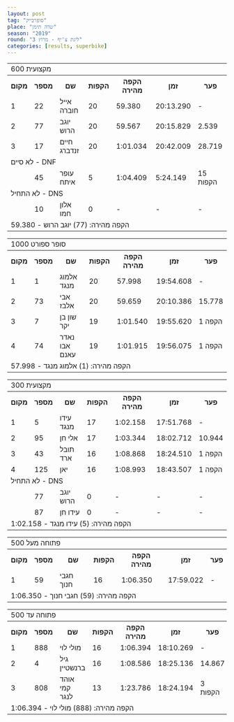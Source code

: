 ```yaml
---
layout: post
tag: "סופרבייק"
place: "שדה תימן"
season: "2019"
round: "ליגת צ'יף - מרוץ 3"
categories: [results, superbike]
---
```

<table class="line_color">
    <tr>
        <td colspan="99" class="title_font">מקצועית 600</td>
    </tr>
    <tr class="rnkh_bkcolor">
        <th class="rnkh_font">מקום</th>
        <th class="rnkh_font">מספר</th>
        <th class="rnkh_font">שם</th>
        <th class="rnkh_font">הקפות</th>
        <th class="rnkh_font">הקפה מהירה</th>
        <th class="rnkh_font">זמן</th>
        <th class="rnkh_font">פער</th>
    </tr>
    <tr class="rnk_bkcolor OddRow">
        <td class="rnk_font">1</td>
        <td class="rnk_font">22</td>
        <td class="rnk_font">אייל חוברה</td>
        <td class="rnk_font">20</td>
        <td class="rnk_font">59.380</td>
        <td class="rnk_font">20:13.290</td>
        <td class="rnk_font">-</td>
    </tr>
    <tr class="rnk_bkcolor EvenRow">
        <td class="rnk_font">2</td>
        <td class="rnk_font">77</td>
        <td class="rnk_font">יוגב הרוש</td>
        <td class="rnk_font">20</td>
        <td class="rnk_font">59.567</td>
        <td class="rnk_font">20:15.829</td>
        <td class="rnk_font">2.539</td>
    </tr>
    <tr class="rnk_bkcolor OddRow">
        <td class="rnk_font">3</td>
        <td class="rnk_font">17</td>
        <td class="rnk_font">חיים זנדברג</td>
        <td class="rnk_font">20</td>
        <td class="rnk_font">1:01.034</td>
        <td class="rnk_font">20:42.009</td>
        <td class="rnk_font">28.719</td>
    </tr>
    <tr>
        <td colspan="99" class="subtitle_font">לא סיים - DNF</td>
    </tr>
    <tr class="rnk_bkcolor EvenRow">
        <td class="rnk_font"></td>
        <td class="rnk_font">45</td>
        <td class="rnk_font">עופר איתח</td>
        <td class="rnk_font">5</td>
        <td class="rnk_font">1:04.409</td>
        <td class="rnk_font">5:24.149</td>
        <td class="rnk_font">15 הקפות</td>
    </tr>
    <tr>
        <td colspan="99" class="subtitle_font">לא התחיל - DNS</td>
    </tr>
    <tr class="rnk_bkcolor OddRow">
        <td class="rnk_font"></td>
        <td class="rnk_font">10</td>
        <td class="rnk_font">אלון חמו</td>
        <td class="rnk_font">0</td>
        <td class="rnk_font">-</td>
        <td class="rnk_font">-</td>
        <td class="rnk_font">-</td>
    </tr>
    <tr>
        <td colspan="99" class="comment_font">הקפה מהירה: (77) יוגב הרוש - 59.380</td>
    </tr>
</table>
<table class="line_color">
    <tr>
        <td colspan="99" class="title_font">סופר ספורט 1000</td>
    </tr>
    <tr class="rnkh_bkcolor">
        <th class="rnkh_font">מקום</th>
        <th class="rnkh_font">מספר</th>
        <th class="rnkh_font">שם</th>
        <th class="rnkh_font">הקפות</th>
        <th class="rnkh_font">הקפה מהירה</th>
        <th class="rnkh_font">זמן</th>
        <th class="rnkh_font">פער</th>
    </tr>
    <tr class="rnk_bkcolor EvenRow">
        <td class="rnk_font">1</td>
        <td class="rnk_font">1</td>
        <td class="rnk_font">אלמוג מנגד</td>
        <td class="rnk_font">20</td>
        <td class="rnk_font">57.998</td>
        <td class="rnk_font">19:54.608</td>
        <td class="rnk_font">-</td>
    </tr>
    <tr class="rnk_bkcolor OddRow">
        <td class="rnk_font">2</td>
        <td class="rnk_font">73</td>
        <td class="rnk_font">אבי אלבז</td>
        <td class="rnk_font">20</td>
        <td class="rnk_font">59.659</td>
        <td class="rnk_font">20:10.386</td>
        <td class="rnk_font">15.778</td>
    </tr>
    <tr class="rnk_bkcolor EvenRow">
        <td class="rnk_font">3</td>
        <td class="rnk_font">7</td>
        <td class="rnk_font">שון בן יקר</td>
        <td class="rnk_font">19</td>
        <td class="rnk_font">1:01.540</td>
        <td class="rnk_font">19:55.620</td>
        <td class="rnk_font">1 הקפה</td>
    </tr>
    <tr class="rnk_bkcolor OddRow">
        <td class="rnk_font">4</td>
        <td class="rnk_font">74</td>
        <td class="rnk_font">נאדר אבו עאנם</td>
        <td class="rnk_font">19</td>
        <td class="rnk_font">1:01.915</td>
        <td class="rnk_font">19:56.075</td>
        <td class="rnk_font">1 הקפה</td>
    </tr>
    <tr>
        <td colspan="99" class="comment_font">הקפה מהירה: (1) אלמוג מנגד - 57.998</td>
    </tr>
</table>
<table class="fadeIn line_color">
    <tr>
        <td colspan="99" class="title_font">מקצועית 300</td>
    </tr>
    <tr class="rnkh_bkcolor">
        <th class="rnkh_font">מקום</th>
        <th class="rnkh_font">מספר</th>
        <th class="rnkh_font">שם</th>
        <th class="rnkh_font">הקפות</th>
        <th class="rnkh_font">הקפה מהירה</th>
        <th class="rnkh_font">זמן</th>
        <th class="rnkh_font">פער</th>
    </tr>
    <tr class="rnk_bkcolor OddRow">
        <td class="rnk_font">1</td>
        <td class="rnk_font">5</td>
        <td class="rnk_font">עידו מנגד</td>
        <td class="rnk_font">17</td>
        <td class="rnk_font">1:02.158</td>
        <td class="rnk_font">17:51.768</td>
        <td class="rnk_font">-</td>
    </tr>
    <tr class="rnk_bkcolor EvenRow">
        <td class="rnk_font">2</td>
        <td class="rnk_font">95</td>
        <td class="rnk_font">אלי חן</td>
        <td class="rnk_font">17</td>
        <td class="rnk_font">1:03.344</td>
        <td class="rnk_font">18:02.712</td>
        <td class="rnk_font">10.944</td>
    </tr>
    <tr class="rnk_bkcolor OddRow">
        <td class="rnk_font">3</td>
        <td class="rnk_font">43</td>
        <td class="rnk_font">תובל ארד</td>
        <td class="rnk_font">16</td>
        <td class="rnk_font">1:08.868</td>
        <td class="rnk_font">18:24.510</td>
        <td class="rnk_font">1 הקפה</td>
    </tr>
    <tr class="rnk_bkcolor EvenRow">
        <td class="rnk_font">4</td>
        <td class="rnk_font">125</td>
        <td class="rnk_font">יאן</td>
        <td class="rnk_font">16</td>
        <td class="rnk_font">1:08.993</td>
        <td class="rnk_font">18:43.507</td>
        <td class="rnk_font">1 הקפה</td>
    </tr>
    <tr>
        <td colspan="99" class="subtitle_font">לא התחיל - DNS</td>
    </tr>
    <tr class="rnk_bkcolor OddRow">
        <td class="rnk_font"></td>
        <td class="rnk_font">77</td>
        <td class="rnk_font">יוגב הרוש</td>
        <td class="rnk_font">0</td>
        <td class="rnk_font">-</td>
        <td class="rnk_font">-</td>
        <td class="rnk_font">-</td>
    </tr>
    <tr class="rnk_bkcolor EvenRow">
        <td class="rnk_font"></td>
        <td class="rnk_font">87</td>
        <td class="rnk_font">עידו חן</td>
        <td class="rnk_font">0</td>
        <td class="rnk_font">-</td>
        <td class="rnk_font">-</td>
        <td class="rnk_font">-</td>
    </tr>
    <tr>
        <td colspan="99" class="comment_font">הקפה מהירה: (5) עידו מנגד - 1:02.158</td>
    </tr>
</table>
<table class="fadeIn line_color">
    <tr>
        <td colspan="99" class="title_font">פתוחה מעל 500</td>
    </tr>
    <tr class="rnkh_bkcolor">
        <th class="rnkh_font">מקום</th>
        <th class="rnkh_font">מספר</th>
        <th class="rnkh_font">שם</th>
        <th class="rnkh_font">הקפות</th>
        <th class="rnkh_font">הקפה מהירה</th>
        <th class="rnkh_font">זמן</th>
        <th class="rnkh_font">פער</th>
    </tr>
    <tr class="rnk_bkcolor OddRow">
        <td class="rnk_font">1</td>
        <td class="rnk_font">59</td>
        <td class="rnk_font">חגבי חנוך</td>
        <td class="rnk_font">16</td>
        <td class="rnk_font">1:06.350</td>
        <td class="rnk_font">17:59.022</td>
        <td class="rnk_font">-</td>
    </tr>
    <tr>
        <td colspan="99" class="comment_font">הקפה מהירה: (59) חגבי חנוך - 1:06.350</td>
    </tr>
</table>
<table class="fadeIn line_color">
    <tr>
        <td colspan="99" class="title_font">פתוחה עד 500</td>
    </tr>
    <tr class="rnkh_bkcolor">
        <th class="rnkh_font">מקום</th>
        <th class="rnkh_font">מספר</th>
        <th class="rnkh_font">שם</th>
        <th class="rnkh_font">הקפות</th>
        <th class="rnkh_font">הקפה מהירה</th>
        <th class="rnkh_font">זמן</th>
        <th class="rnkh_font">פער</th>
    </tr>
    <tr class="rnk_bkcolor EvenRow">
        <td class="rnk_font">1</td>
        <td class="rnk_font">888</td>
        <td class="rnk_font">מולי לוי</td>
        <td class="rnk_font">16</td>
        <td class="rnk_font">1:06.394</td>
        <td class="rnk_font">18:10.269</td>
        <td class="rnk_font">-</td>
    </tr>
    <tr class="rnk_bkcolor OddRow">
        <td class="rnk_font">2</td>
        <td class="rnk_font">4</td>
        <td class="rnk_font">גיל ברנשטיין</td>
        <td class="rnk_font">16</td>
        <td class="rnk_font">1:08.586</td>
        <td class="rnk_font">18:25.136</td>
        <td class="rnk_font">14.867</td>
    </tr>
    <tr class="rnk_bkcolor EvenRow">
        <td class="rnk_font">3</td>
        <td class="rnk_font">808</td>
        <td class="rnk_font">אוהד קמי לנגר</td>
        <td class="rnk_font">13</td>
        <td class="rnk_font">1:23.786</td>
        <td class="rnk_font">18:24.194</td>
        <td class="rnk_font">3 הקפות</td>
    </tr>
    <tr>
        <td colspan="99" class="comment_font">הקפה מהירה: (888) מולי לוי - 1:06.394</td>
    </tr>
</table>
